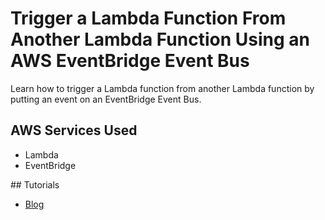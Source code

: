 # Trigger a Lambda Function From Another Lambda Function Using an AWS EventBridge Event Bus

Learn how to trigger a Lambda function from another Lambda function by putting an event on an EventBridge Event Bus.

## AWS Services Used

- Lambda
- EventBridge

## Tutorials

- [Blog](https://conermurphy.com/blog/trigger-lambda-function-from-lambda-via-eventbridge-event-bus)
